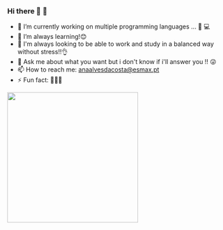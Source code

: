 ### Hi there 👀 🙂

- 🔭 I’m currently working on multiple programming languages ... 🤢 💻
- 🌱 I’m always learning!😊
- 🤔 I'm always looking to be able to work and study in a balanced way without stress!!👌
- 💬 Ask me about what you want but i don't know if i'll answer you !! 😜
- 📫 How to reach me: anaalvesdacosta@esmax.pt
- ⚡ Fun fact: 👀🤔🤔


<img src="https://github.com/anaalvescosta/anaalvescosta/assets/98751512/4a727912-4e34-4647-a042-3084b6aa3be5)" width="300">

